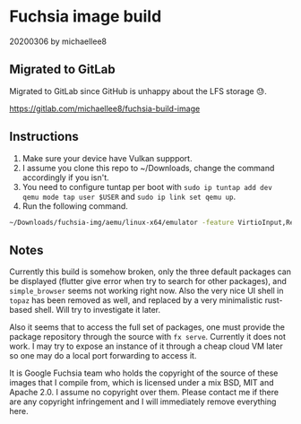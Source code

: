 # Fuchsia image build
20200306
by michaellee8

## Migrated to GitLab

Migrated to GitLab since GitHub is unhappy about the LFS storage 😓.

https://gitlab.com/michaellee8/fuchsia-build-image

## Instructions

1. Make sure your device have Vulkan suppport.
2. I assume you clone this repo to ~/Downloads, change the command accordingly if you isn't.
3. You need to configure tuntap per boot with `sudo ip tuntap add dev qemu mode tap user $USER` and `sudo ip link set qemu up`.
4. Run the following command.

```sh
~/Downloads/fuchsia-img/aemu/linux-x64/emulator -feature VirtioInput,RefCountPipe,KVM,GLDirectMem,Vulkan -window-size 1280x800 -gpu host -fuchsia -kernel ~/Downloads/fuchsia-img/multiboot.bin -initrd ~/Downloads/fuchsia-img/fuchsia-ssh.zbi -m 2048 -serial stdio -vga none -device virtio-keyboard-pci -device virtio_input_multi_touch_pci_1 -smp 4,threads=2 -machine q35 -device isa-debug-exit,iobase=0xf4,iosize=0x04 -enable-kvm -cpu host,migratable=no,+invtsc -netdev type=tap,ifname=qemu,script=no,downscript=no,id=net0 -device e1000,netdev=net0,mac=52:54:00:63:5e:7a -drive file=~/Downloads/fuchsia-img/fvm.blk,format=raw,if=none,id=vdisk -device virtio-blk-pci,drive=vdisk -append 'TERM=xterm-256color kernel.serial=legacy kernel.entropy-mixin=e930a069b790f73cb04fb0a1b49846cace094e1c77d839860ccbc875a37efbc5 kernel.halt-on-panic=true '
```

## Notes

Currently this build is somehow broken, only the three default packages can be displayed (flutter give error when try to search for other packages), and `simple_browser` seems not working right now. Also the very nice UI shell in `topaz` has been removed as well, and replaced by a very minimalistic rust-based shell. Will try to investigate it later.

Also it seems that to access the full set of packages, one must provide the package repository through the source with `fx serve`. Currently it does not work. I may try to expose an instance of it through a cheap cloud VM later so one may do a local port forwarding to access it.

It is Google Fuchsia team who holds the copyright of the source of these images that I compile from, which is licensed under a mix BSD, MIT and Apache 2.0. I assume no copyright over them. Please contact me if there are any copyright infringement and I will immediately remove everything here.
